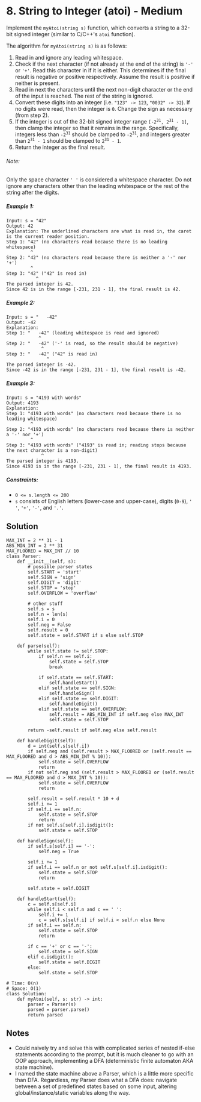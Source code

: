 # 8. String to Integer (atoi) - Medium

Implement the `myAtoi(string s)` function, which converts a string to a 32-bit signed integer (similar to C/C++'s `atoi` function).

The algorithm for `myAtoi(string s)` is as follows:

1. Read in and ignore any leading whitespace.
2. Check if the next character (if not already at the end of the string) is `'-'` or `'+'`. Read this character in if it is either. This determines if the final result is negative or positive respectively. Assume the result is positive if neither is present.
3. Read in next the characters until the next non-digit character or the end of the input is reached. The rest of the string is ignored.
4. Convert these digits into an integer (i.e. `"123" -> 123`, `"0032" -> 32`). If no digits were read, then the integer is `0`. Change the sign as necessary (from step 2).
5. If the integer is out of the 32-bit signed integer range <code>[-2<sup>31</sup>, 2<sup>31</sup> - 1]</code>, then clamp the integer so that it remains in the range. Specifically, integers less than <code>-2<sup>31</sup></code> should be clamped to <code>-2<sup>31</sup></code>, and integers greater than <code>2<sup>31</sup> - 1</code> should be clamped to <code>2<sup>31</sup> - 1</code>.
6. Return the integer as the final result.

###### Note:

Only the space character `' '` is considered a whitespace character.
Do not ignore any characters other than the leading whitespace or the rest of the string after the digits.

##### Example 1:

```
Input: s = "42"
Output: 42
Explanation: The underlined characters are what is read in, the caret is the current reader position.
Step 1: "42" (no characters read because there is no leading whitespace)
         ^
Step 2: "42" (no characters read because there is neither a '-' nor '+')
         ^
Step 3: "42" ("42" is read in)
           ^
The parsed integer is 42.
Since 42 is in the range [-231, 231 - 1], the final result is 42.
```

##### Example 2:

```
Input: s = "   -42"
Output: -42
Explanation:
Step 1: "   -42" (leading whitespace is read and ignored)
            ^
Step 2: "   -42" ('-' is read, so the result should be negative)
             ^
Step 3: "   -42" ("42" is read in)
               ^
The parsed integer is -42.
Since -42 is in the range [-231, 231 - 1], the final result is -42.
```

##### Example 3:

```
Input: s = "4193 with words"
Output: 4193
Explanation:
Step 1: "4193 with words" (no characters read because there is no leading whitespace)
         ^
Step 2: "4193 with words" (no characters read because there is neither a '-' nor '+')
         ^
Step 3: "4193 with words" ("4193" is read in; reading stops because the next character is a non-digit)
             ^
The parsed integer is 4193.
Since 4193 is in the range [-231, 231 - 1], the final result is 4193.
```

##### Constraints:

- `0 <= s.length <= 200`
- `s` consists of English letters (lower-case and upper-case), digits (`0-9`), `' '`, `'+'`, `'-'`, and `'.'`. 

## Solution
```
MAX_INT = 2 ** 31 - 1
ABS_MIN_INT = 2 ** 31
MAX_FLOORED = MAX_INT // 10
class Parser:
    def __init__(self, s):
        # possible parser states
        self.START = 'start'
        self.SIGN = 'sign'
        self.DIGIT = 'digit'
        self.STOP = 'stop'
        self.OVERFLOW = 'overflow'
        
        # other stuff
        self.s = s
        self.n = len(s)
        self.i = 0
        self.neg = False
        self.result = 0
        self.state = self.START if s else self.STOP
        
    def parse(self):
        while self.state != self.STOP:
            if self.n == self.i:
                self.state = self.STOP
                break
                
            if self.state == self.START:
                self.handleStart()
            elif self.state == self.SIGN:
                self.handleSign()
            elif self.state == self.DIGIT:
                self.handleDigit()
            elif self.state == self.OVERFLOW:
                self.result = ABS_MIN_INT if self.neg else MAX_INT
                self.state = self.STOP
                
        return -self.result if self.neg else self.result
    
    def handleDigit(self):
        d = int(self.s[self.i])
        if self.neg and (self.result > MAX_FLOORED or (self.result == MAX_FLOORED and d > ABS_MIN_INT % 10)):
            self.state = self.OVERFLOW
            return
        if not self.neg and (self.result > MAX_FLOORED or (self.result == MAX_FLOORED and d > MAX_INT % 10)):
            self.state = self.OVERFLOW
            return
        
        self.result = self.result * 10 + d
        self.i += 1
        if self.i == self.n:
            self.state = self.STOP
            return
        if not self.s[self.i].isdigit():
            self.state = self.STOP
            
    def handleSign(self):
        if self.s[self.i] == '-':
            self.neg = True
            
        self.i += 1
        if self.i == self.n or not self.s[self.i].isdigit():
            self.state = self.STOP
            return
        
        self.state = self.DIGIT
    
    def handleStart(self):
        c = self.s[self.i]
        while self.i < self.n and c == ' ':
            self.i += 1
            c = self.s[self.i] if self.i < self.n else None
        if self.i == self.n:
            self.state = self.STOP
            return
            
        if c == '+' or c == '-':
            self.state = self.SIGN
        elif c.isdigit():
            self.state = self.DIGIT
        else:
            self.state = self.STOP
            
# Time: O(n)
# Space: O(1)
class Solution:
    def myAtoi(self, s: str) -> int:
        parser = Parser(s)
        parsed = parser.parse()
        return parsed
```

## Notes
- Could naively try and solve this with complicated series of nested if-else statements according to the prompt, but it is much cleaner to go with an OOP approach, implementing a DFA (deterministic finite automaton AKA state machine). 
- I named the state machine above a Parser, which is a little more specific than DFA. Regardless, my Parser does what a DFA does: navigate between a set of predefined states based on some input, altering global/instance/static variables along the way.